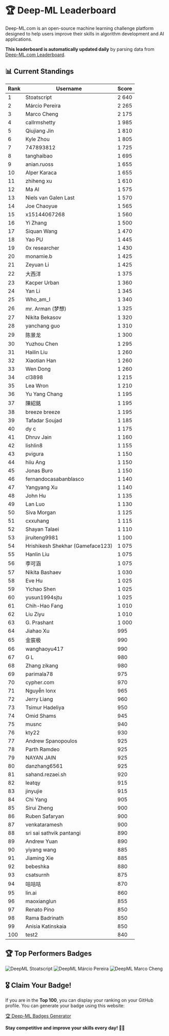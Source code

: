 # 🏆 Deep-ML Leaderboard

Deep-ML.com is an open-source machine learning challenge platform designed to help users improve their skills in algorithm development and AI applications.  

**This leaderboard is automatically updated daily** by parsing data from [Deep-ML.com Leaderboard](https://www.deep-ml.com/leaderboard).  

## 📊 Current Standings  

<!-- LEADERBOARD_START -->
| Rank | Username | Score |
|------|---------|-------|
| 1 | Stoatscript | 2 640 |
| 2 | Márcio Pereira | 2 265 |
| 3 | Marco Cheng | 2 175 |
| 4 | callrmshetty | 1 985 |
| 5 | Qiujiang Jin | 1 810 |
| 6 | Kyle Zhou | 1 805 |
| 7 | 747893812 | 1 725 |
| 8 | tanghaibao | 1 695 |
| 9 | anian.ruoss | 1 655 |
| 10 | Alper Karaca | 1 655 |
| 11 | zhiheng xu | 1 610 |
| 12 | Ma Al | 1 575 |
| 13 | Niels van Galen Last | 1 570 |
| 14 | Joe Chaoyue | 1 565 |
| 15 | x15144067268 | 1 560 |
| 16 | Yi Zhang | 1 500 |
| 17 | Siquan Wang | 1 470 |
| 18 | Yao PU | 1 445 |
| 19 | 0x researcher | 1 430 |
| 20 | monamie.b | 1 425 |
| 21 | Zeyuan Li | 1 425 |
| 22 | 大西洋 | 1 375 |
| 23 | Kacper Urban | 1 360 |
| 24 | Yan Li | 1 345 |
| 25 | Who_am_I | 1 340 |
| 26 | mr. Arman (梦想) | 1 325 |
| 27 | Nikita Bekasov | 1 320 |
| 28 | yanchang guo | 1 310 |
| 29 | 陈景龙 | 1 300 |
| 30 | Yuzhou Chen | 1 295 |
| 31 | Hailin Liu | 1 260 |
| 32 | Xiaotian Han | 1 260 |
| 33 | Wen Dong | 1 260 |
| 34 | cl3898 | 1 215 |
| 35 | Lea Wron | 1 210 |
| 36 | Yu Yang Chang | 1 195 |
| 37 | 陳紹銘 | 1 195 |
| 38 | breeze breeze | 1 195 |
| 39 | Tafadar Soujad | 1 185 |
| 40 | dy c | 1 175 |
| 41 | Dhruv Jain | 1 160 |
| 42 | lishlin8 | 1 155 |
| 43 | pvigura | 1 150 |
| 44 | hiiu Ang | 1 150 |
| 45 | Jonas Buro | 1 150 |
| 46 | fernandocasabanblasco | 1 140 |
| 47 | Yangyang Xu | 1 140 |
| 48 | John Hu | 1 135 |
| 49 | Lan Luo | 1 130 |
| 50 | Siva Morgan | 1 125 |
| 51 | cxxuhang | 1 115 |
| 52 | Shayan Talaei | 1 110 |
| 53 | jiruiteng9981 | 1 100 |
| 54 | Hrishikesh Shekhar (Gameface123) | 1 075 |
| 55 | Hanlin Liu | 1 075 |
| 56 | 李可涵 | 1 075 |
| 57 | Nikita Bashaev | 1 030 |
| 58 | Eve Hu | 1 025 |
| 59 | Yichao Shen | 1 025 |
| 60 | yusun1994sjtu | 1 025 |
| 61 | Chih-Hao Fang | 1 010 |
| 62 | Liu Ziyu | 1 010 |
| 63 | G. Prashant | 1 000 |
| 64 | Jiahao Xu | 995 |
| 65 | 金宸极 | 990 |
| 66 | wanghaoyu417 | 990 |
| 67 | G L | 980 |
| 68 | Zhang zikang | 980 |
| 69 | parimala78 | 975 |
| 70 | cypher.com | 970 |
| 71 | Nguyễn lonx | 965 |
| 72 | Jerry Liang | 960 |
| 73 | Tsimur Hadeliya | 950 |
| 74 | Omid Shams | 945 |
| 75 | musnc | 940 |
| 76 | kty22 | 930 |
| 77 | Andrew Spanopoulos | 925 |
| 78 | Parth Ramdeo | 925 |
| 79 | NAYAN JAIN | 925 |
| 80 | danzhang6561 | 925 |
| 81 | sahand.rezaei.sh | 920 |
| 82 | leatqy | 915 |
| 83 | jinyujie | 915 |
| 84 | Chi Yang | 905 |
| 85 | Sirui Zheng | 900 |
| 86 | Ruben Safaryan | 900 |
| 87 | venkataramesh | 900 |
| 88 | sri sai sathvik pantangi | 890 |
| 89 | Andrew Yuan | 890 |
| 90 | yiyang wang | 885 |
| 91 | Jiaming Xie | 885 |
| 92 | bebeshka | 880 |
| 93 | csatsurnh | 875 |
| 94 | 咕咕咕 | 870 |
| 95 | lin.ai | 860 |
| 96 | maoxianglun | 855 |
| 97 | Renato Pino | 850 |
| 98 | Rama Badrinath | 850 |
| 99 | Anisia Katinskaia | 850 |
| 100 | test2 | 840 |
<!-- LEADERBOARD_END -->

## 🏆 Top Performers Badges

<!-- BADGES_START -->
![DeepML Stoatscript](https://img.shields.io/badge/dynamic/json?url=https%3A%2F%2Fraw.githubusercontent.com%2Fsilvermete0r%2Fdeepml-top%2Fmain%2Fbadges.json&query=%24.Stoatscript.rank&prefix=Rank%20&style=for-the-badge&label=%F0%9F%9A%80%20DeepML&color=blue&link=https%3A%2F%2Fwww.deep-ml.com%2Fleaderboard)
![DeepML Márcio Pereira](https://img.shields.io/badge/dynamic/json?url=https%3A%2F%2Fraw.githubusercontent.com%2Fsilvermete0r%2Fdeepml-top%2Fmain%2Fbadges.json&query=%24.M%C3%A1rcio%20Pereira.rank&prefix=Rank%20&style=for-the-badge&label=%F0%9F%9A%80%20DeepML&color=blue&link=https%3A%2F%2Fwww.deep-ml.com%2Fleaderboard)
![DeepML Marco Cheng](https://img.shields.io/badge/dynamic/json?url=https%3A%2F%2Fraw.githubusercontent.com%2Fsilvermete0r%2Fdeepml-top%2Fmain%2Fbadges.json&query=%24.Marco%20Cheng.rank&prefix=Rank%20&style=for-the-badge&label=%F0%9F%9A%80%20DeepML&color=blue&link=https%3A%2F%2Fwww.deep-ml.com%2Fleaderboard)
<!-- BADGES_END -->

## 🎖 Claim Your Badge!  

If you are in the **Top 100**, you can display your ranking on your GitHub profile. You can generate your badge using this website:

[🏆 Deep-ML Badges Generator](#)

**Stay competitive and improve your skills every day! 🚀🔥**